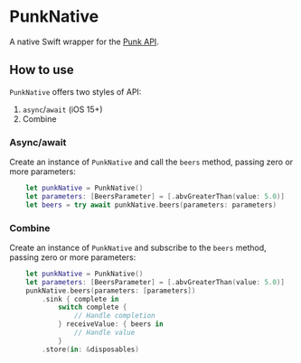# PunkNative

A native Swift wrapper for the [Punk API](https://punkapi.com).

## How to use

`PunkNative` offers two styles of API:

1. `async`/`await` (iOS 15+)
1. Combine

### Async/await

Create an instance of `PunkNative` and call the `beers` method, passing zero or more parameters:

```swift
    let punkNative = PunkNative()
    let parameters: [BeersParameter] = [.abvGreaterThan(value: 5.0)]
    let beers = try await punkNative.beers(parameters: parameters)
```

### Combine

Create an instance of `PunkNative` and subscribe to the `beers` method, passing zero or more parameters:

```swift
    let punkNative = PunkNative()
    let parameters: [BeersParameter] = [.abvGreaterThan(value: 5.0)]
    punkNative.beers(parameters: [parameters])
        .sink { complete in
            switch complete {
                // Handle completion
            } receiveValue: { beers in
                // Handle value
            }
        .store(in: &disposables)
```
